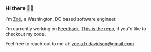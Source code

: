 ### Hi there :wave:&#127998;

I'm [Zoë](https://www.zoedavidson.ca/), a Washington, DC based software engineer.

I'm currently working on [Feedback](https://feedback-liart.vercel.app/). [This is the repo](https://github.com/zdavidson/feedback), if you'd like to checkout my code.

Feel free to reach out to me at: zoe.a.h.davidson@gmail.com

<!--
**zdavidson/zdavidson** is a ✨ _special_ ✨ repository because its `README.md` (this file) appears on your GitHub profile.

Here are some ideas to get you started:

- 🔭 I’m currently working on ...
- 🌱 I’m currently learning ...
- 👯 I’m looking to collaborate on ...
- 🤔 I’m looking for help with ...
- 💬 Ask me about ...
- 📫 How to reach me: ...
- 😄 Pronouns: ...
- ⚡ Fun fact: ...
-->
